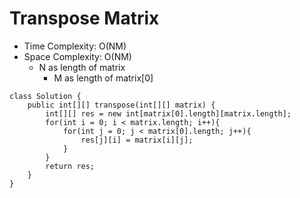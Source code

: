 # Transpose Matrix

- Time Complexity: O(NM)
- Space Complexity: O(NM)
  - N as length of matrix
    - M as length of matrix[0]

```
class Solution {
    public int[][] transpose(int[][] matrix) {
        int[][] res = new int[matrix[0].length][matrix.length];
        for(int i = 0; i < matrix.length; i++){
            for(int j = 0; j < matrix[0].length; j++){
                res[j][i] = matrix[i][j];
            }
        }
        return res;
    }
}
```
